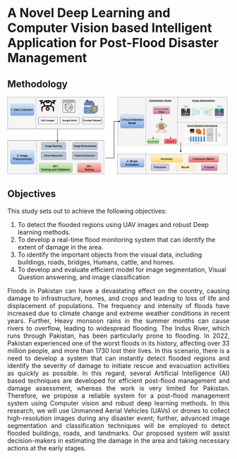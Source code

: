 # A Novel Deep Learning and Computer Vision based Intelligent Application for Post-Flood Disaster Management

## Methodology

![alt text](images/Methodologyupdated.drawio.png)

## Objectives

This study sets out to achieve the following objectives:

1. To detect the flooded regions using UAV images and robust Deep learning methods.
2. To develop a real-time flood monitoring system that can identify the extent of damage in the area.
3. To identify the important objects from the visual data, including buildings, roads, bridges, Humans, cattle, and homes.
4. To develop and evaluate efficient model for image segmentation, Visual Question answering, and image classification

<p align="justify">
Floods in Pakistan can have a devastating effect on the country, causing damage to infrastructure, homes, and crops and leading to loss of life and displacement of populations. The frequency and intensity of floods have increased due to climate change and extreme weather conditions in recent years. Further, Heavy monsoon rains in the summer months can cause rivers to overflow, leading to widespread flooding. The Indus River, which runs 
through Pakistan, has been particularly prone to flooding. In 2022, Pakistan experienced one of the worst floods in its history, affecting over 33 million people, and more than 1730 lost their lives. In this scenario, there is a need to develop a system that can instantly detect 
flooded regions and identify the severity of damage to initiate rescue and evacuation activities as quickly as possible. In this regard, several Artificial Intelligence (AI) based techniques are developed for efficient post-flood management and damage assessment, whereas the work is very limited for Pakistan. Therefore, we propose a reliable system for a post-flood management system using Computer vision and robust deep learning methods. In this research, we will use Unmanned Aerial Vehicles (UAVs) or drones to collect high-resolution images during any disaster event; further, advanced image segmentation and classification techniques will be employed to detect flooded buildings, roads, and landmarks. Our proposed system will assist decision-makers in estimating the damage in the area and taking necessary actions at the early stages.
</p>
